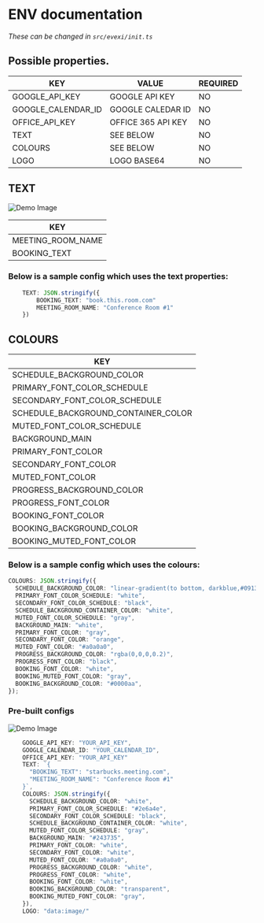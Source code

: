 # ENV documentation

_These can be changed in `src/evexi/init.ts`_

## Possible properties.

| KEY                | VALUE              | REQUIRED |
| ------------------ | ------------------ | -------- |
| GOOGLE_API_KEY     | GOOGLE API KEY     | NO       |
| GOOGLE_CALENDAR_ID | GOOGLE CALEDAR ID  | NO       |
| OFFICE_API_KEY     | OFFICE 365 API KEY | NO       |
| TEXT               | SEE BELOW          | NO       |
| COLOURS            | SEE BELOW          | NO       |
| LOGO               | LOGO BASE64        | NO       |

## TEXT

<img src="https://i.imgur.com/YiasVdM.png" alt="Demo Image" />

| KEY               |
| ----------------- |
| MEETING_ROOM_NAME |
| BOOKING_TEXT      |

### Below is a sample config which uses the text properties:

```ts
    TEXT: JSON.stringify({
        BOOKING_TEXT: "book.this.room.com"
        MEETING_ROOM_NAME: "Conference Room #1"
    })
```

## COLOURS

| KEY                                 |
| ----------------------------------- |
| SCHEDULE_BACKGROUND_COLOR           |
| PRIMARY_FONT_COLOR_SCHEDULE         |
| SECONDARY_FONT_COLOR_SCHEDULE       |
| SCHEDULE_BACKGROUND_CONTAINER_COLOR |
| MUTED_FONT_COLOR_SCHEDULE           |
| BACKGROUND_MAIN                     |
| PRIMARY_FONT_COLOR                  |
| SECONDARY_FONT_COLOR                |
| MUTED_FONT_COLOR                    |
| PROGRESS_BACKGROUND_COLOR           |
| PROGRESS_FONT_COLOR                 |
| BOOKING_FONT_COLOR                  |
| BOOKING_BACKGROUND_COLOR            |
| BOOKING_MUTED_FONT_COLOR            |

### Below is a sample config which uses the colours:

```ts
COLOURS: JSON.stringify({
  SCHEDULE_BACKGROUND_COLOR: "linear-gradient(to bottom, darkblue,#091351)",
  PRIMARY_FONT_COLOR_SCHEDULE: "white",
  SECONDARY_FONT_COLOR_SCHEDULE: "black",
  SCHEDULE_BACKGROUND_CONTAINER_COLOR: "white",
  MUTED_FONT_COLOR_SCHEDULE: "gray",
  BACKGROUND_MAIN: "white",
  PRIMARY_FONT_COLOR: "gray",
  SECONDARY_FONT_COLOR: "orange",
  MUTED_FONT_COLOR: "#a0a0a0",
  PROGRESS_BACKGROUND_COLOR: "rgba(0,0,0,0.2)",
  PROGRESS_FONT_COLOR: "black",
  BOOKING_FONT_COLOR: "white",
  BOOKING_MUTED_FONT_COLOR: "gray",
  BOOKING_BACKGROUND_COLOR: "#0000aa",
});
```

### Pre-built configs

<img src="https://i.imgur.com/YiasVdM.png" alt="Demo Image" />

```ts
    GOOGLE_API_KEY: "YOUR_API_KEY",
    GOOGLE_CALENDAR_ID: "YOUR_CALENDAR_ID",
    OFFICE_API_KEY: "YOUR_API_KEY"
    TEXT: `{
      "BOOKING_TEXT": "starbucks.meeting.com",
      "MEETING_ROOM_NAME": "Conference Room #1"
    }`,
    COLOURS: JSON.stringify({
      SCHEDULE_BACKGROUND_COLOR: "white",
      PRIMARY_FONT_COLOR_SCHEDULE: "#2e6a4e",
      SECONDARY_FONT_COLOR_SCHEDULE: "black",
      SCHEDULE_BACKGROUND_CONTAINER_COLOR: "white",
      MUTED_FONT_COLOR_SCHEDULE: "gray",
      BACKGROUND_MAIN: "#243735",
      PRIMARY_FONT_COLOR: "white",
      SECONDARY_FONT_COLOR: "white",
      MUTED_FONT_COLOR: "#a0a0a0",
      PROGRESS_BACKGROUND_COLOR: "white",
      PROGRESS_FONT_COLOR: "white",
      BOOKING_FONT_COLOR: "white",
      BOOKING_BACKGROUND_COLOR: "transparent",
      BOOKING_MUTED_FONT_COLOR: "gray",
    }),
    LOGO: "data:image/"
```
